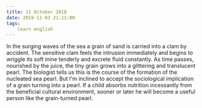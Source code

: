 ```yaml
---
title: 11 October 2018
date: 2019-11-03 21:11:00
tags:
    learn english
---
```

In the surging waves of the sea a grain of sand is carried into a clam by accident. The sensitive clam feels the intrusion immediately and begins to wriggle its soft inine tenderly and excrete fluid constantly. As time passes, nourished by the juice, the tiny grain grows into a glittering and translucent pearl.
The biologist tells us this is the course of the formation of the nucleated sea pearl. But I'm inclined to accept the sociological implication of a grain turning into a pearl. If a child absorbs nutrition incessantly from the beneficial cultural environment, sooner or later he will become a useful person like the grain-turned pearl.   
  
 